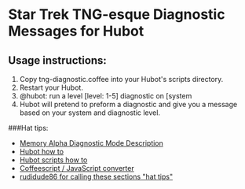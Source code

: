 # Star Trek TNG-esque Diagnostic Messages for Hubot

## Usage instructions:
1. Copy tng-diagnostic.coffee into your Hubot's scripts directory.
2. Restart your Hubot.
3. @hubot: run a level [level: 1-5] diagnostic on [system
4. Hubot will pretend to preform a diagnostic and give you a message based on your system and diagnostic level.

###Hat tips:
- [Memory Alpha Diagnostic Mode Description](http://en.memory-alpha.org/wiki/Diagnostic_mode)
- [Hubot how to](https://hubot.github.com/docs/)
- [Hubot scripts how to](https://hubot.github.com/docs/scripting/)
- [Coffeescript / JavaScript converter](http://js2.coffee/)
- [rudidude86 for calling these sections "hat tips"](https://github.com/rudidude86)
